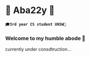 # 🔌 Aba22y 🎥

**`🎓3rd year CS student UNSW📖`**

### Welcome to my humble abode 🏰
currently under consdtruction...

